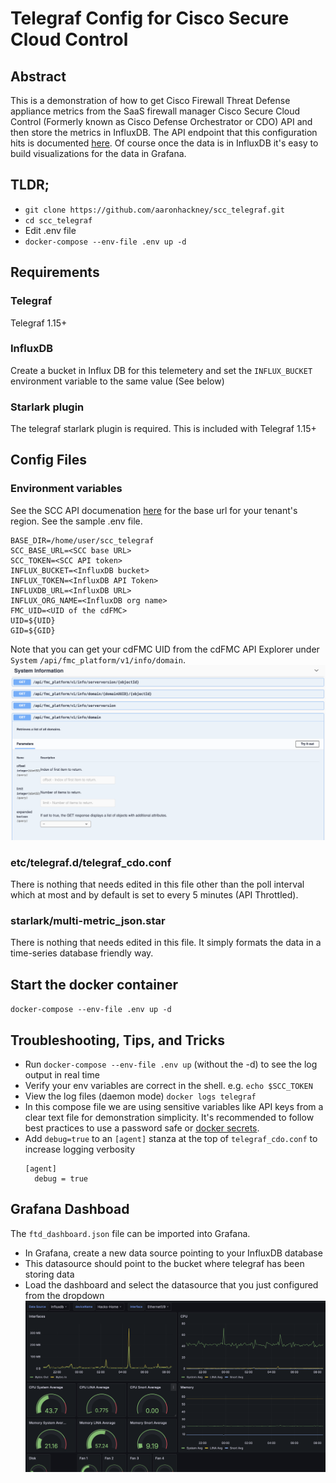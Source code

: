 # Telegraf Config for Cisco Secure Cloud Control

## Abstract
This is a demonstration of how to get Cisco Firewall Threat Defense appliance metrics from the SaaS firewall manager Cisco Secure Cloud Control (Formerly known as Cisco Defense Orchestrator or CDO) API and then store the metrics in InfluxDB. The API endpoint that this configuration hits is documented [here](https://developer.cisco.com/docs/cisco-defense-orchestrator/get-health-metrics-on-devices-managed-by-the-fmc-cdfmc-only/). Of course once the data is in InfluxDB it's easy to build visualizations for the data in Grafana.

## TLDR;
- `git clone https://github.com/aaronhackney/scc_telegraf.git`
- `cd scc_telegraf`
- Edit .env file
- `docker-compose --env-file .env up -d`

## Requirements

### Telegraf
Telegraf 1.15+

### InfluxDB
Create a bucket in Influx DB for this telemetery and set the `INFLUX_BUCKET` environment variable to the same value (See below)

### Starlark plugin
The telegraf starlark plugin is required. This is included with Telegraf 1.15+

## Config Files
### Environment variables
See the SCC API documenation [here](https://developer.cisco.com/docs/cisco-defense-orchestrator/getting-started/#base-uri) for the base url for your tenant's region. See the sample .env file.
```
BASE_DIR=/home/user/scc_telegraf
SCC_BASE_URL=<SCC base URL>
SCC_TOKEN=<SCC API token>
INFLUX_BUCKET=<InfluxDB bucket>
INFLUX_TOKEN=<InfluxDB API Token>
INFLUXDB_URL=<InfluxDB URL>
INFLUX_ORG_NAME=<InfluxDB org name>
FMC_UID=<UID of the cdFMC>
UID=${UID}
GID=${GID}
```

Note that you can get your cdFMC UID from the cdFMC API Explorer under `System` `/api/fmc_platform/v1/info/domain`.
![cdFMC UID](images/cdfmc_uid.png "API Explorer")

### etc/telegraf.d/telegraf_cdo.conf
There is nothing that needs edited in this file other than the poll interval which at most and by default is set to every 5 minutes (API Throttled).

### starlark/multi-metric_json.star
There is nothing that needs edited in this file. It simply formats the data in a time-series database friendly way.

## Start the docker container
`docker-compose --env-file .env up -d`

## Troubleshooting, Tips, and Tricks
- Run `docker-compose --env-file .env up` (without the -d) to see the log output in real time
- Verify your env variables are correct in the shell. e.g. `echo $SCC_TOKEN`
- View the log files (daemon mode) `docker logs telegraf`
- In this compose file we are using sensitive variables like API keys from a clear text file for demonstration simplicity. It's recommended to follow best practices to use a password safe or [docker secrets](https://docs.docker.com/compose/how-tos/use-secrets/).
- Add `debug=true` to an `[agent]` stanza at the top of `telegraf_cdo.conf` to increase logging verbosity
    ```
    [agent]
      debug = true
    ```
## Grafana Dashboad
The `ftd_dashboard.json` file can be imported into Grafana.
- In Grafana, create a new data source pointing to your InfluxDB database
- This datasource should point to the bucket where telegraf has been storing data
- Load the dashboard and select the datasource that you just configured from the dropdown
![Grafana Dashboard](images/grafana.png "Grafana Dashboard")
